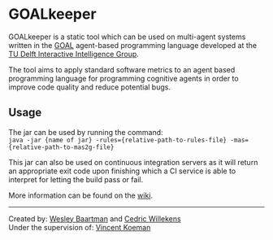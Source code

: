 # GOALkeeper

GOALkeeper is a static tool which can be used on multi-agent systems written in the 
[GOAL](https://goalapl.atlassian.net/wiki/spaces/GOAL/overview) agent-based programming language
developed at the 
[TU Delft Interactive Intelligence Group](https://www.tudelft.nl/ewi/over-de-faculteit/afdelingen/intelligent-systems/interactive-intelligence/).
 
The tool aims to apply standard software metrics to an agent based programming 
language for programming cognitive agents in order to improve code quality and 
reduce potential bugs.
 
## Usage

The jar can be used by running the command:  
`java -jar {name of jar} -rules={relative-path-to-rules-file} -mas={relative-path-to-mas2g-file}`

This jar can also be used on continuous integration servers as it will return an appropriate exit
code upon finishing which a CI service is able to interpret for letting the build pass or fail.  

More information can be found on the [wiki](https://github.com/CptWesley/goal-analyzer/wiki/Running-Goal-Analyzer). 

***

Created by: [Wesley Baartman](https://github.com/cptwesley) and [Cedric Willekens](https://github.com/ceddy4395)  
Under the supervision of: [Vincent Koeman](https://github.com/Venorcis)